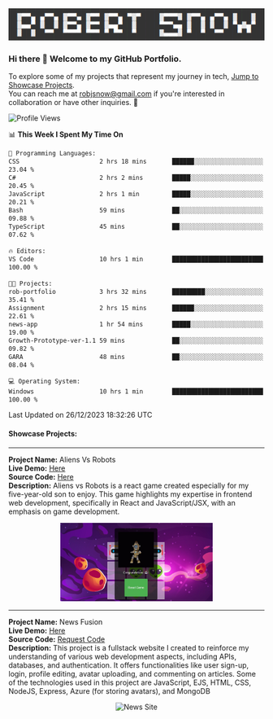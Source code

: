 <img alt="myname" src="assets/name.png" />

### Hi there 👋 Welcome to my GitHub Portfolio.
To explore some of my projects that represent my journey in tech, [Jump to Showcase Projects](#showcase-projects).  
You can reach me at robjsnow@gmail.com if you're interested in collaboration or have other inquiries.  :briefcase:



<!--START_SECTION:waka-->
![Profile Views](http://img.shields.io/badge/Profile%20Views-73-blue)

📊 **This Week I Spent My Time On** 

```text
💬 Programming Languages: 
CSS                      2 hrs 18 mins       ██████░░░░░░░░░░░░░░░░░░░   23.04 % 
C#                       2 hrs 2 mins        █████░░░░░░░░░░░░░░░░░░░░   20.45 % 
JavaScript               2 hrs 1 min         █████░░░░░░░░░░░░░░░░░░░░   20.21 % 
Bash                     59 mins             ██░░░░░░░░░░░░░░░░░░░░░░░   09.88 % 
TypeScript               45 mins             ██░░░░░░░░░░░░░░░░░░░░░░░   07.62 % 

🔥 Editors: 
VS Code                  10 hrs 1 min        █████████████████████████   100.00 % 

🐱‍💻 Projects: 
rob-portfolio            3 hrs 32 mins       █████████░░░░░░░░░░░░░░░░   35.41 % 
Assignment               2 hrs 15 mins       ██████░░░░░░░░░░░░░░░░░░░   22.61 % 
news-app                 1 hr 54 mins        █████░░░░░░░░░░░░░░░░░░░░   19.00 % 
Growth-Prototype-ver-1.1 59 mins             ██░░░░░░░░░░░░░░░░░░░░░░░   09.82 % 
GARA                     48 mins             ██░░░░░░░░░░░░░░░░░░░░░░░   08.04 % 

💻 Operating System: 
Windows                  10 hrs 1 min        █████████████████████████   100.00 % 
```


 Last Updated on 26/12/2023 18:32:26 UTC
<!--END_SECTION:waka-->

<!--
**robjsnow/robjsnow** is a ✨ _special_ ✨ repository because its `README.md` (this file) appears on your GitHub profile.

Here are some ideas to get you started:

- 🔭 I’m currently working on ...
- 🌱 I’m currently learning ...
- 👯 I’m looking to collaborate on ...
- 🤔 I’m looking for help with ...
- 💬 Ask me about ...
- 📫 How to reach me: ...
- 😄 Pronouns: ...
- ⚡ Fun fact: ...
-->

#### Showcase Projects:

---

**Project Name:** Aliens Vs Robots  
**Live Demo:** [Here](https://yellow-water-02e94ce10.4.azurestaticapps.net/)  
**Source Code:** [Here](https://github.com/robjsnow/avr/)  
**Description:** Aliens vs Robots is a react game created especially for my five-year-old son to enjoy. This game highlights my expertise in frontend web development, specifically in React and JavaScript/JSX, with an emphasis on game development.  
<div align="center"><a href="https://yellow-water-02e94ce10.4.azurestaticapps.net/">
  <img src="https://github.com/robjsnow/avr/blob/main/screenshots/avrSS.jpg?raw=true" alt="Dancing Robot" width="300" />
</a></div>

---
**Project Name:**  News Fusion  
**Live Demo:**  [Here](https://newsfusion-3a88334147f8.herokuapp.com/)  
**Source Code:**  [Request Code](mailto:robjsnow@gmailcom)  
**Description:**  This project is a fullstack website I created to reinforce my understanding of various web development aspects, including APIs, databases, and authentication. It offers functionalities like user sign-up, login, profile editing, avatar uploading, and commenting on articles. Some of the technologies used in this project are JavaScript, EJS, HTML, CSS, NodeJS, Express, Azure (for storing avatars), and MongoDB
<div align="center"<a href="https://yellow-water-02e94ce10.4.azurestaticapps.net/">
  <img src="https://ashy-desert-0dbaf2a10.4.azurestaticapps.net/news1.jpeg" alt="News Site" width="300" />
</a></div>

